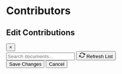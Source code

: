 # Contributors

<div class="contributors-grid">
  <!-- Contributors will be loaded dynamically -->
</div>

<script>
// Function to fetch and display contributors
async function loadContributors() {
    try {
        const response = await fetch('../data/contributors.json');
        if (!response.ok) {
            throw new Error('Failed to fetch contributors data');
        }
        const data = await response.json();
        displayContributors(data.contributors);
    } catch (error) {
        console.error('Error loading contributors:', error);
    }
}

// Function to display contributors
function displayContributors(contributors) {
    const grid = document.querySelector('.contributors-grid');
    if (!grid) return;

    const contributorCards = contributors.map(contributor => `
        <div class="profile-card" data-contributor-id="${contributor.id}">
            <div class="profile-header">
                <img class="profile-image" src="${contributor.image || 'https://ui-avatars.com/api/?name=' + encodeURIComponent(contributor.name)}" alt="${contributor.name}" onerror="this.src='https://ui-avatars.com/api/?name=${encodeURIComponent(contributor.name)}'">
            </div>
            <div class="profile-info">
                <h3>${contributor.name}</h3>
                <p class="organization">${contributor.organization}</p>
                <a href="${contributor.linkedin}" target="_blank" class="button">
                    <svg xmlns="http://www.w3.org/2000/svg" width="18" height="18" viewBox="0 0 24 24" fill="currentColor">
                        <path d="M19 0h-14c-2.761 0-5 2.239-5 5v14c0 2.761 2.239 5 5 5h14c2.762 0 5-2.239 5-5v-14c0-2.761-2.238-5-5-5zm-11 19h-3v-11h3v11zm-1.5-12.268c-.966 0-1.75-.79-1.75-1.764s.784-1.764 1.75-1.764 1.75.79 1.75 1.764-.783 1.764-1.75 1.764zm13.5 12.268h-3v-5.604c0-3.368-4-3.113-4 0v5.604h-3v-11h3v1.765c1.396-2.586 7-2.777 7 2.476v6.759z"/>
                    </svg>
                    LinkedIn
                </a>
                <details class="contributions">
                    <summary class="button primary">
                        <svg xmlns="http://www.w3.org/2000/svg" width="18" height="18" viewBox="0 0 24 24" fill="none" stroke="currentColor" stroke-width="2">
                            <path d="M12 2L2 7l10 5 10-5-10-5zM2 17l10 5 10-5M2 12l10 5 10-5"/>
                        </svg>
                        Contributions
                    </summary>
                    <ul></ul>
                </details>
            </div>
        </div>
    `).join('');

    grid.innerHTML = contributorCards;

    // Load contributions for each contributor
    contributors.forEach(contributor => {
        loadContributorContributions(contributor.id);
    });
}

// Function to load contributor contributions
async function loadContributorContributions(contributorId) {
    try {
        const response = await fetch(`http://34.82.192.6:8000/api/contributors/${contributorId}`);
        if (!response.ok) {
            throw new Error('Failed to fetch contributor data');
        }
        const data = await response.json();
        updateContributorContributions(contributorId, data.contributions || []);
    } catch (error) {
        console.error('Error loading contributions:', error);
    }
}

// Function to update contributor contributions display
function updateContributorContributions(contributorId, contributions) {
    const contributionsEl = document.querySelector(`[data-contributor-id="${contributorId}"] .contributions ul`);
    if (!contributionsEl) return;

    const contributionsList = contributions.map(doc => {
        let formattedPath = doc.path;
        if (formattedPath.endsWith('.md')) {
            formattedPath = formattedPath.substring(0, formattedPath.length - 3);
        }
        if (!formattedPath.endsWith('/')) {
            formattedPath = formattedPath + '/';
        }
        
        return `<li><a href="../${formattedPath}">${doc.title}</a></li>`;
    }).join('');
    
    contributionsEl.innerHTML = contributionsList || '<li>No contributions yet</li>';
}

// Initialize when the page loads
document.addEventListener('DOMContentLoaded', loadContributors);
</script>

<!-- Contribution Modal -->
<div id="contributionModal" class="modal">
  <div class="modal-content">
    <div class="modal-header">
      <h2>Edit Contributions</h2>
      <button class="close-modal" onclick="closeContributionModal()">&times;</button>
    </div>
    <div class="modal-body">
      <div class="search-container">
        <div class="search-row">
          <input type="text" id="documentSearch" placeholder="Search documents..." onkeyup="filterDocuments()">
          <button class="refresh-btn" onclick="handleRefresh()">
            <svg xmlns="http://www.w3.org/2000/svg" width="16" height="16" viewBox="0 0 24 24" fill="none" stroke="currentColor" stroke-width="2">
              <path d="M23 4v6h-6"></path>
              <path d="M1 20v-6h6"></path>
              <path d="M3.51 9a9 9 0 0 1 14.85-3.36L23 10"></path>
              <path d="M1 14l4.64 4.36A9 9 0 0 0 20.49 15"></path>
            </svg>
            Refresh List
          </button>
        </div>
      </div>
      <div class="document-list">
        <!-- Documents will be populated here -->
      </div>
    </div>
    <div class="modal-footer">
      <button onclick="saveContributions()" class="save-btn">Save Changes</button>
      <button onclick="closeContributionModal()" class="cancel-btn">Cancel</button>
    </div>
  </div>
</div>